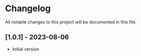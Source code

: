 # Changelog

All notable changes to this project will be documented in this file.

## [1.0.1] - 2023-08-06

- Initial version
